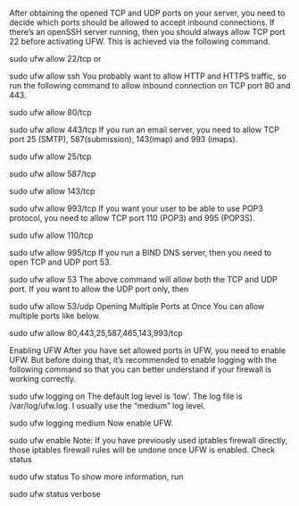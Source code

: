 After obtaining the opened TCP and UDP ports on your server, you need to decide which ports should be allowed to accept inbound connections. If there’s an openSSH server running, then you should always allow TCP port 22 before activating UFW. This is achieved via the following command.

sudo ufw allow 22/tcp
or

sudo ufw allow ssh
You probably want to allow HTTP and HTTPS traffic, so run the following command to allow inbound connection on TCP port 80 and 443.

sudo ufw allow 80/tcp

sudo ufw allow 443/tcp
If you run an email server, you need to allow TCP port 25 (SMTP), 587(submission), 143(imap) and 993 (imaps).

sudo ufw allow 25/tcp

sudo ufw allow 587/tcp

sudo ufw allow 143/tcp

sudo ufw allow 993/tcp
If you want your user to be able to use POP3 protocol, you need to allow TCP port 110 (POP3) and 995 (POP3S).

sudo ufw allow 110/tcp

sudo ufw allow 995/tcp
If you run a BIND DNS server, then you need to open TCP and UDP port 53.

sudo ufw allow 53
The above command will allow both the TCP and UDP port. If you want to allow the UDP port only, then

sudo ufw allow 53/udp
Opening Multiple Ports at Once
You can allow multiple ports like below.

sudo ufw allow 80,443,25,587,465,143,993/tcp

Enabling UFW
After you have set allowed ports in UFW, you need to enable UFW. But before doing that, it’s recommended to enable logging with the following command so that you can better understand if your firewall is working correctly.

sudo ufw logging on
The default log level is ‘low’. The log file is /var/log/ufw.log. I usually use the “medium” log level.

sudo ufw logging medium
Now enable UFW.

sudo ufw enable
Note: If you have previously used iptables firewall directly, those iptables firewall rules will be undone once UFW is enabled.
Check status

sudo ufw status
To show more information, run

sudo ufw status verbose
